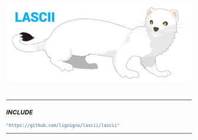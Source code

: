 
<div align="center">
  <img src="~for_readme/header.png" alt="Beautiful header image">
</div>

<br>
<br>

---
### ***INCLUDE***
``` go
"https://github.com/lignigno/lascii/lascii"
```

---